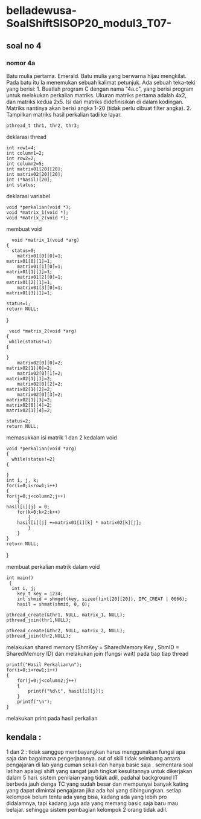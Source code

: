 # belladewusa-SoalShiftSISOP20_modul3_T07-



## soal no 4
### nomor 4a
Batu mulia pertama. Emerald. Batu mulia yang berwarna hijau mengkilat. Pada batu itu Ia menemukan sebuah kalimat petunjuk. Ada sebuah teka-teki yang berisi: 1. Buatlah program C dengan nama "4a.c", yang berisi program untuk melakukan perkalian matriks. Ukuran matriks pertama adalah 4x2, dan matriks kedua 2x5. Isi dari matriks didefinisikan di dalam kodingan. Matriks nantinya akan berisi angka 1-20 (tidak perlu dibuat filter angka). 2. Tampilkan matriks hasil perkalian tadi ke layar.

    pthread_t thr1, thr2, thr3;
  
  deklarasi thread

    int row1=4;
    int column1=2;
    int row2=2;
    int column2=5;
    int matrix01[20][20];
    int matrix02[20][20];
    int (*hasil)[20];
    int status;
    
  deklarasi variabel

    void *perkalian(void *);
    void *matrix_1(void *);
    void *matrix_2(void *);
  membuat void
  
      void *matrix_1(void *arg)
    {
	  status=0;
        matrix01[0][0]=1;
	matrix01[0][1]=1;
        matrix01[1][0]=1;
	matrix01[1][1]=1;
        matrix01[2][0]=1;
	matrix01[2][1]=1;
        matrix01[3][0]=1;
	matrix01[3][1]=1;

	status=1;
	return NULL;
}


     void *matrix_2(void *arg)
    {
	 while(status!=1)
	{

	}
        matrix02[0][0]=2;
	matrix02[1][0]=2;
        matrix02[0][1]=2;
	matrix02[1][1]=2;
        matrix02[0][2]=2;
	matrix02[1][2]=2;
        matrix02[0][3]=2;
	matrix02[1][3]=2;
 	matrix02[0][4]=2;
	matrix02[1][4]=2;
       
	status=2;
	return NULL;
  
 memasukkan isi matrik 1 dan 2 kedalam void
 
    void *perkalian(void *arg)
    {
	  while(status!=2)
	{

	}
	int i, j, k;
	for(i=0;i<row1;i++)
	{
	for(j=0;j<column2;j++)
		{
	hasil[i][j] = 0;
		for(k=0;k<2;k++)
			{
		hasil[i][j] +=matrix01[i][k] * matrix02[k][j];
			}
		}
	}
	return NULL;
}


membuat perkalian matrik dalam void 

    int main()
     {
	  int i, j;
    	key_t key = 1234;
        int shmid = shmget(key, sizeof(int[20][20]), IPC_CREAT | 0666);
        hasil = shmat(shmid, 0, 0);

	pthread_create(&thr1, NULL, matrix_1, NULL);
	pthread_join(thr1,NULL);

	pthread_create(&thr2, NULL, matrix_2, NULL);
	pthread_join(thr2,NULL);

melakukan shared memory (ShmKey = SharedMemory Key , ShmID = SharedMemory ID)
dan melakukan join (fungsi wait) pada tiap tiap thread

    printf("Hasil Perkalian\n");
	for(i=0;i<row1;i++)
	{
		for(j=0;j<column2;j++)
		{
			printf("%d\t", hasil[i][j]);
		}
		printf("\n");
	}
  
  melakukan print pada hasil perkalian


## kendala :
1 dan 2 : tidak sanggup membayangkan harus menggunakan fungsi apa saja dan bagaimana pengerjaannya.
out of skill
tidak seimbang antara pengajaran di lab yang cuman sekali dan hanya basic saja . sementara soal latihan apalagi shift yang sangat jauh tingkat kesulitannya untuk dikerjakan dalam 5 hari.
sistem penilaian yang tidak adil, padahal background IT berbeda jauh denga TC yang sudah besar dan mempunyai banyak kating yang dapat dimintai pengajaran jika ada hal yang dibingungkan.
setiap kelompok belum tentu ada yang bisa, kadang ada yang lebih pro didalamnya, tapi kadang juga ada yang memang basic saja baru mau belajar. sehingga sistem pembagian kelompok 2 orang tidak adil.

